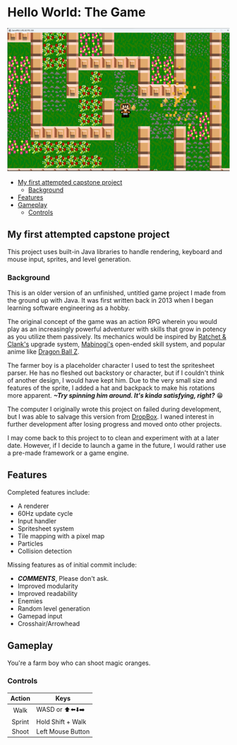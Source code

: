 # Hello World: The Game

![Alt text](<_media/Screenshot 2023-10-20 092415.png>)
<!-- vscode-markdown-toc -->
* [My first attempted capstone project](#Myfirstattemptedcapstoneproject)
	* [Background](#Background)
* [Features](#Features)
* [Gameplay](#Gameplay)
	* [Controls](#Controls)

<!-- vscode-markdown-toc-config
	numbering=false
	autoSave=true
	/vscode-markdown-toc-config -->
<!-- /vscode-markdown-toc -->

## <a name='Myfirstattemptedcapstoneproject'></a>My first attempted capstone project

This project uses built-in Java libraries to handle rendering, keyboard and mouse input, sprites, and level generation.

### <a name='Background'></a>Background
This is an older version of an unfinished, untitled game project I made from the ground up with Java. It was first written back in 2013 when I began learning software engineering as a hobby.

The original concept of the game was an action RPG wherein you would play as an increasingly powerful adventurer with skills that grow in potency as you utilize them passively. Its mechanics would be inspired by [Ratchet & Clank's](https://www.wikiwand.com/en/Ratchet_%26_Clank) upgrade system, [Mabinogi's](https://www.wikiwand.com/en/Mabinogi_(video_game)) open-ended skill system, and popular anime like [Dragon Ball Z](https://www.wikiwand.com/en/Dragon_Ball_Z).

The farmer boy is a placeholder character I used to test the spritesheet parser. He has no fleshed out backstory or character, but if I couldn't think of another design, I would have kept him. Due to the very small size and features of the sprite, I added a hat and backpack to make his rotations more apparent. _**~Try spinning him around. It's kinda satisfying, right?**_ 😁

The computer I originally wrote this project on failed during development, but I was able to salvage this version from [DropBox](https://www.dropbox.com/scl/fo/k7w56rd4teayreo54wuy2/h?rlkey=5yb2pcqv2stkuaqonq02tg904&dl=0). I waned interest in further development after losing progress and moved onto other projects.

I may come back to this project to to clean and experiment with at a later date. However, if I decide to launch a game in the future, I would rather use a pre-made framework or a game engine.

## <a name='Features'></a>Features

Completed features include:

* A renderer
* 60Hz update cycle
* Input handler
* Spritesheet system
* Tile mapping with a pixel map
* Particles
* Collision detection

Missing features as of initial commit include:

* **_COMMENTS_**, Please don't ask.
* Improved modularity
* Improved readability
* Enemies
* Random level generation
* Gamepad input
* Crosshair/Arrowhead

## <a name='Gameplay'></a>Gameplay

You're a farm boy who can shoot magic oranges.

### <a name='Controls'></a>Controls

| Action | Keys              |
|:------:|-------------------|
|  Walk  | WASD or ⬆️⬅️⬇️➡️|
| Sprint | Hold Shift + Walk |
| Shoot  | Left Mouse Button |
